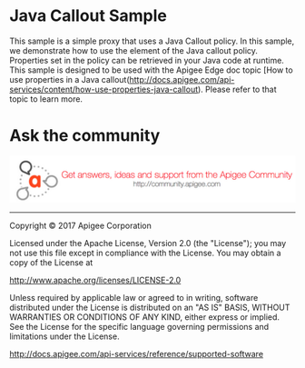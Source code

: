 # Java Callout Sample

This sample is a simple proxy that uses a Java Callout policy. In this sample, we demonstrate how to use the <Properties> element of the Java callout policy. Properties set in the policy can be retrieved in your Java code at runtime. This sample is designed to be used with the Apigee Edge doc topic [How to use properties in a Java callout(http://docs.apigee.com/api-services/content/how-use-properties-java-callout). Please refer to that topic to learn more.


# Ask the community

[![alt text](../../images/apigee-community.png "Apigee Community is a great place to ask questions and find answers about developing API proxies. ")](https://community.apigee.com?via=github)

---

Copyright © 2017 Apigee Corporation

Licensed under the Apache License, Version 2.0 (the "License"); you may not use
this file except in compliance with the License. You may obtain a copy
of the License at

http://www.apache.org/licenses/LICENSE-2.0

Unless required by applicable law or agreed to in writing, software
distributed under the License is distributed on an "AS IS" BASIS,
WITHOUT WARRANTIES OR CONDITIONS OF ANY KIND, either express or implied.
See the License for the specific language governing permissions and
limitations under the License.

http://docs.apigee.com/api-services/reference/supported-software